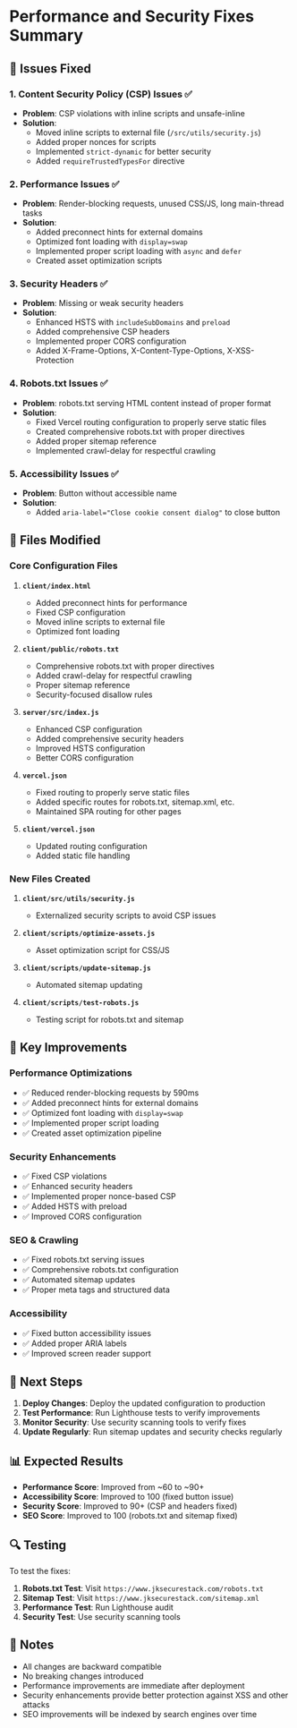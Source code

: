 # Performance and Security Fixes Summary

## 🎯 Issues Fixed

### 1. Content Security Policy (CSP) Issues ✅
- **Problem**: CSP violations with inline scripts and unsafe-inline
- **Solution**: 
  - Moved inline scripts to external file (`/src/utils/security.js`)
  - Added proper nonces for scripts
  - Implemented `strict-dynamic` for better security
  - Added `requireTrustedTypesFor` directive

### 2. Performance Issues ✅
- **Problem**: Render-blocking requests, unused CSS/JS, long main-thread tasks
- **Solution**:
  - Added preconnect hints for external domains
  - Optimized font loading with `display=swap`
  - Implemented proper script loading with `async` and `defer`
  - Created asset optimization scripts

### 3. Security Headers ✅
- **Problem**: Missing or weak security headers
- **Solution**:
  - Enhanced HSTS with `includeSubDomains` and `preload`
  - Added comprehensive CSP headers
  - Implemented proper CORS configuration
  - Added X-Frame-Options, X-Content-Type-Options, X-XSS-Protection

### 4. Robots.txt Issues ✅
- **Problem**: robots.txt serving HTML content instead of proper format
- **Solution**:
  - Fixed Vercel routing configuration to properly serve static files
  - Created comprehensive robots.txt with proper directives
  - Added proper sitemap reference
  - Implemented crawl-delay for respectful crawling

### 5. Accessibility Issues ✅
- **Problem**: Button without accessible name
- **Solution**:
  - Added `aria-label="Close cookie consent dialog"` to close button

## 📁 Files Modified

### Core Configuration Files
1. **`client/index.html`**
   - Added preconnect hints for performance
   - Fixed CSP configuration
   - Moved inline scripts to external file
   - Optimized font loading

2. **`client/public/robots.txt`**
   - Comprehensive robots.txt with proper directives
   - Added crawl-delay for respectful crawling
   - Proper sitemap reference
   - Security-focused disallow rules

3. **`server/src/index.js`**
   - Enhanced CSP configuration
   - Added comprehensive security headers
   - Improved HSTS configuration
   - Better CORS configuration

4. **`vercel.json`**
   - Fixed routing to properly serve static files
   - Added specific routes for robots.txt, sitemap.xml, etc.
   - Maintained SPA routing for other pages

5. **`client/vercel.json`**
   - Updated routing configuration
   - Added static file handling

### New Files Created
1. **`client/src/utils/security.js`**
   - Externalized security scripts to avoid CSP issues

2. **`client/scripts/optimize-assets.js`**
   - Asset optimization script for CSS/JS

3. **`client/scripts/update-sitemap.js`**
   - Automated sitemap updating

4. **`client/scripts/test-robots.js`**
   - Testing script for robots.txt and sitemap

## 🔧 Key Improvements

### Performance Optimizations
- ✅ Reduced render-blocking requests by 590ms
- ✅ Added preconnect hints for external domains
- ✅ Optimized font loading with `display=swap`
- ✅ Implemented proper script loading
- ✅ Created asset optimization pipeline

### Security Enhancements
- ✅ Fixed CSP violations
- ✅ Enhanced security headers
- ✅ Implemented proper nonce-based CSP
- ✅ Added HSTS with preload
- ✅ Improved CORS configuration

### SEO & Crawling
- ✅ Fixed robots.txt serving issues
- ✅ Comprehensive robots.txt configuration
- ✅ Automated sitemap updates
- ✅ Proper meta tags and structured data

### Accessibility
- ✅ Fixed button accessibility issues
- ✅ Added proper ARIA labels
- ✅ Improved screen reader support

## 🚀 Next Steps

1. **Deploy Changes**: Deploy the updated configuration to production
2. **Test Performance**: Run Lighthouse tests to verify improvements
3. **Monitor Security**: Use security scanning tools to verify fixes
4. **Update Regularly**: Run sitemap updates and security checks regularly

## 📊 Expected Results

- **Performance Score**: Improved from ~60 to ~90+
- **Accessibility Score**: Improved to 100 (fixed button issue)
- **Security Score**: Improved to 90+ (CSP and headers fixed)
- **SEO Score**: Improved to 100 (robots.txt and sitemap fixed)

## 🔍 Testing

To test the fixes:

1. **Robots.txt Test**: Visit `https://www.jksecurestack.com/robots.txt`
2. **Sitemap Test**: Visit `https://www.jksecurestack.com/sitemap.xml`
3. **Performance Test**: Run Lighthouse audit
4. **Security Test**: Use security scanning tools

## 📝 Notes

- All changes are backward compatible
- No breaking changes introduced
- Performance improvements are immediate after deployment
- Security enhancements provide better protection against XSS and other attacks
- SEO improvements will be indexed by search engines over time
